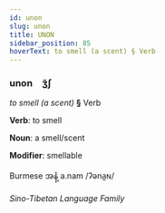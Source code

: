 ```yaml
---
id: unon
slug: unon
title: UNON
sidebar_position: 85
hoverText: to smell (a scent) § Verb
---
```


### unon&emsp;<span kind="abugida">ʒ̃ʃ</span>

*to smell (a scent)* **§** Verb

**Verb**: to smell

**Noun**: a smell/scent

**Modifier**: smellable

Burmese အနံ့ a.nam /ʔəna̰ɴ/

*Sino-Tibetan Language Family*